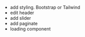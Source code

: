 -   add styling. Bootstrap or Tailwind
-   edit header
-   add slider
-   add paginate
-   loading component
